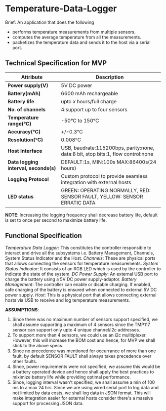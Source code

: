 # Temperature-Data-Logger
Brief: An application that does the following
- performs temperature measurements from multiple sensors.
- computes the average temperature from all the measurements.
- packetizes the temperature data and sends it to the host via a serial port.

## Technical Specification for MVP
| Attribute | Description |
| --- | --- |
| **Power supply(V)** | 5V DC power | 
| **Battery(mAh)** | 6600 mAh rechargeable |
| **Battery life** | upto *x* hours/full charge |
| **No. of channels** | 4:support up to four sensors |
| **Temperature range(°C)** | -50°C to 150°C |
| **Accuracy(°C)** | +/-0.3°C |
| **Resolution(°C)** | 0.008°C |
| **Host Interface** | USB, baudrate:115200bps, parity:none, data:8 bit, stop bits:1, flow control:none |
| **Data logging interval, seconds(s)** | DEFAULT:1s, MIN:100s MAX:86400s(24 hours) |
| **Logging Protocol** | Custom protocol to provide seamless integration with external hosts |
| **LED status** | GREEN: OPERATING NORMALLY, RED: SENSOR FAULT, YELLOW: SENSOR ERRATIC DATA |

**NOTE**: Increasing the logging frequency shall decrease battery life, default is set to once per second to maximize battery life.

## Functional Specification
*Temperature Data Logger*: This constitutes the controller responsible to interact and drive all the subsystems i.e. Battery Management, Channels, System Status Indicator and the Host.
*Channels*: These are physical ports that allows connecting the sensors for temperature measurements. 
*System Status Indicator*: It consists of an RGB LED which is used by the controller to indicate the state of the system. 
*DC Power Supply*: An external USB port to charge the battery using a 5V DC power supply-adaptor.
*Battery Management*: The controller can enable or disable charging. If enabled, safe charging of the battery is ensured when connected to external 5V DC power supply. 
*Host*: This is a physical port that allows connecting external hosts via USB to receive and log temperature measurements.

**ASSUMPTIONS**:
1. Since there was no maximum number of sensors support specified, we shall assume supporting a maximum of 4 sensors since the TMP117 sensor can support only upto 4 unique channel/i2c addresses. 
2. To support more than 4 sensors, we could use an i2c mulltiplexer. However, this will increase the BOM cost and hence, for MVP we shall stick to the above specs.
3. Since no precedence was mentioned for occurrance of more than one fault, by default SENSOR FAULT shall always takes precedence over other faults. 
4. Since, power requirements were not specified, we assume this would be a battery operated device and hence shall apply the best practices to miximize battery life while providing optimal performance.   
5. Since, logging interval wasn't specified, we shall assume a min of 100 ms to a max 24 hrs. Since we are using wired serial port to log data and not limited by data costs, we shall log data in JSON format. This will make integration easier for external hosts consider there's a massive support for processing JSON data. 